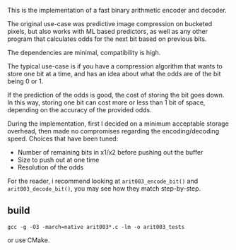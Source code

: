 This is the implementation of a fast binary arithmetic encoder and decoder. 

The original use-case was predictive image compression on bucketed pixels, but also works with ML based predictors, as well as any other program that calculates odds for the next bit based on previous bits.

The dependencies are minimal, compatibility is high.

The typical use-case is if you have a compression algorithm that wants to store one bit at a time, and has an idea about what the odds are of the bit being 0 or 1.

If the prediction of the odds is good, the cost of storing the bit goes down. In this way, storing one bit can cost more or less than 1 bit of space, depending on the accuracy of the provided odds.

During the implementation, first I decided on a minimum acceptable storage overhead, then made no compromises regarding the encoding/decoding speed.
Choices that have been tuned:
* Number of remaining bits in x1/x2 before pushing out the buffer
* Size to push out at one time
* Resolution of the odds

For the reader, i recommend looking at `arit003_encode_bit()` and `arit003_decode_bit()`, you may see how they match step-by-step.

## build
```
gcc -g -O3 -march=native arit003*.c -lm -o arit003_tests
```
or use CMake.
